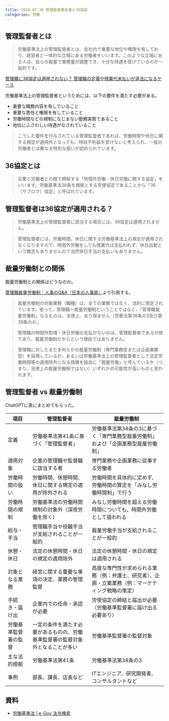 ```yaml
---
title: 2024-07-30 管理監督責任者と36協定
categories: 労働
---
```


## 管理監督者とは

> 労働基準法上の管理監督者とは、会社内で重要な地位や権限を有しており、経営者と一体的な立場にある労働者をいいます。このような立場にある人は、自らの裁量で業務量が調整でき、十分な待遇を受けているのが一般的です。

[管理職に36協定は適用されない？ 管理職の定義や残業代未払いが違法になるケース](https://www.vbest.jp/roudoumondai/columns/7567/#contents01_03)

労働基準法上の管理監督者というためには、以下の要件を満たす必要がある。

- 重要な職務内容を有していること
- 重要な責任と権限を有していること
- 労働時間などの規制になじまない勤務実態であること
- 地位にふさわしい待遇がなされていること

> こうした要件を付与されている管理監督者であれば、労働時間や休日に関する規定が適用外となっても、特段不利益を受けないと考えられ、一般の労働者とは異なる特別な扱いが認められています。

## 36協定とは

> 企業と労働者との間で締結する「時間外労働・休日労働に関する協定」をいいます。労働基準法36条を根拠とする労使協定であることから「36（サブロク）協定」と呼ばれています。

## 管理監督者は36協定が適用される？

> 労働基準法上の管理監督者に該当する場合には、36協定は適用されません。

> 管理監督者には、労働時間、休日に関する労働基準法上の規定が適用されなくなりますので、時間外労働をしても残業代は支払われず、休日出勤という概念もありませんので当然休日手当の支払いもありません。

## 裁量労働制との関係

裁量労働制との関係はどうなのか。

[管理職裁量労働制｜人事のQ&A『日本の人事部』](https://jinjibu.jp/qa/detl/73821/1/)より引用する。

> 裁量労働制の対象業務（職種）は、全ての業務ではなく、法的に限定されています。依って、管理職＝裁量労働制ということではなく、「管理職裁量労働制」なるものは、法律上、あり得ません（労基法第38条の3及び第38条の4）。

> 管理職の時間外割増・休日労働の支払がないのは、管理監督者であるが故であり、裁量労働制だからという理由ではありません。

> 管理職に対したまたま何らかの裁量労働制（専門業務型または企画業務型）を採用しているか、あるいは労働基準法上の管理監督者として法定労働時間等の適用除外となる措置を独自に「裁量労働」と呼んでいるか（つまり、法律上の裁量労働制ではない）いずれかの可能性が高いものと思われます。

## 管理監督者 vs 裁量労働制

ChatGPTに表にまとめてもらった。

| 項目                   | 管理監督者                                                                 | 裁量労働制                                                       |
|----------------------|--------------------------------------------------------------------------|-----------------------------------------------------------------|
| 定義                   | 労働基準法第41条に基づく「管理監督者」                                          | 労働基準法第38条の3に基づく「専門業務型裁量労働制」および「企画業務型裁量労働制」 |
| 適用対象               | 企業の管理職や監督職に該当する者                                           | 専門業務や企画業務に従事する労働者                               |
| 労働時間の扱い         | 労働時間、休憩時間、休日に関する規定の適用が除外される                       | 労働時間を具体的に定めず、労働時間の算定を「みなし労働時間制」で行う   |
| 労働時間の規制         | 労働基準法の労働時間規制の対象外（深夜労働を除く）                          | みなし労働時間を超える労働時間についても、時間外労働として扱われる   |
| 給与・手当             | 管理職手当や役職手当が支給されることが一般的                                | 裁量労働手当が支給されることが一般的                              |
| 休憩・休日             | 法定の休憩時間・休日の規定の適用除外                                        | 法定の休憩時間・休日の規定は適用される                             |
| 対象となる業務         | 経営に関する重要な事項の決定、業務の管理監督                               | 高度な専門性が求められる業務（例：弁護士、研究者）、企画・立案業務（例：マーケティング戦略の策定）                       |
| 手続き・届け出         | 企業内での任命・承認が必要                                                | 労使協定の締結と届出が必要（労働基準監督署に届け出る必要あり）                                        |
| 労働基準監督署の監督   | 一定の条件を満たす必要があるものの、労働基準監督署の監督対象外となることが多い | 労働基準監督署の監督対象                                          |
| 主な法的根拠           | 労働基準法第41条                                                        | 労働基準法第38条の3                                             |
| 事例                   | 部長、課長、店長など                                                      | ITエンジニア、研究開発者、コンサルタントなど                       |

## 資料

- [労働基準法 \| e-Gov 法令検索](https://laws.e-gov.go.jp/law/322AC0000000049)
